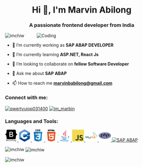 <h1 align="center">Hi 👋, I'm Marvin Abilong</h1>
<h3 align="center">A passionate frontend developer from India</h3>
<img align="right" alt="Coding" width="400" src="https://cdn.dribbble.com/users/1162077/screenshots/3848914/programmer.gif">


<p align="left"> <img src="https://komarev.com/ghpvc/?username=imchiw&label=Profile%20views&color=0e75b6&style=flat" alt="imchiw" /> </p>

- 🔭 I’m currently working as **SAP ABAP DEVELOPER**

- 🌱 I’m currently learning **ASP.NET, React Js**

- 👯 I’m looking to collaborate on **fellow Software Developer**

- 💬 Ask me about **SAP ABAP**

- 📫 How to reach me **marvinbabilong@gmail.com**

<h3 align="left">Connect with me:</h3>
<p align="left">
<a href="https://fb.com/qwertyuiop031400" target="blank"><img align="center" src="https://raw.githubusercontent.com/rahuldkjain/github-profile-readme-generator/master/src/images/icons/Social/facebook.svg" alt="qwertyuiop031400" height="30" width="40" /></a>
<a href="https://instagram.com/im_marbin" target="blank"><img align="center" src="https://raw.githubusercontent.com/rahuldkjain/github-profile-readme-generator/master/src/images/icons/Social/instagram.svg" alt="im_marbin" height="30" width="40" /></a>
</p>

<h3 align="left">Languages and Tools:</h3>
<p align="left"> <a href="https://getbootstrap.com" target="_blank" rel="noreferrer"> <img src="https://raw.githubusercontent.com/devicons/devicon/master/icons/bootstrap/bootstrap-plain-wordmark.svg" alt="bootstrap" width="40" height="40"/> </a> <a href="https://www.w3schools.com/cpp/" target="_blank" rel="noreferrer"> <img src="https://raw.githubusercontent.com/devicons/devicon/master/icons/cplusplus/cplusplus-original.svg" alt="cplusplus" width="40" height="40"/> </a> <a href="https://www.w3schools.com/css/" target="_blank" rel="noreferrer"> <img src="https://raw.githubusercontent.com/devicons/devicon/master/icons/css3/css3-original-wordmark.svg" alt="css3" width="40" height="40"/> </a> <a href="https://www.w3.org/html/" target="_blank" rel="noreferrer"> <img src="https://raw.githubusercontent.com/devicons/devicon/master/icons/html5/html5-original-wordmark.svg" alt="html5" width="40" height="40"/> </a> <a href="https://www.java.com" target="_blank" rel="noreferrer"> <img src="https://raw.githubusercontent.com/devicons/devicon/master/icons/java/java-original.svg" alt="java" width="40" height="40"/> </a> <a href="https://developer.mozilla.org/en-US/docs/Web/JavaScript" target="_blank" rel="noreferrer"> <img src="https://raw.githubusercontent.com/devicons/devicon/master/icons/javascript/javascript-original.svg" alt="javascript" width="40" height="40"/> </a> <a href="https://www.mysql.com/" target="_blank" rel="noreferrer"> <img src="https://raw.githubusercontent.com/devicons/devicon/master/icons/mysql/mysql-original-wordmark.svg" alt="mysql" width="40" height="40"/> </a> <a href="https://www.php.net" target="_blank" rel="noreferrer"> <img src="https://raw.githubusercontent.com/devicons/devicon/master/icons/php/php-original.svg" alt="php" width="40" height="40"/> </a> <a href="https://www.sap.com/sea/index.html?url_id=auto_hp_redirect_sea" target="_blank" rel="noreferrer"> <img src="https://logodix.com/logo/80119.png" alt="SAP ABAP" width="100" height="40"/></a> </p>

<p><img align="left" src="https://github-readme-stats.vercel.app/api/top-langs?username=imchiw&show_icons=true&locale=en&layout=compact" alt="imchiw" /></p>

<p>&nbsp;<img align="center" src="https://github-readme-stats.vercel.app/api?username=imchiw&show_icons=true&locale=en" alt="imchiw" /></p>

<p><img align="center" src="https://github-readme-streak-stats.herokuapp.com/?user=imchiw&" alt="imchiw" /></p>
